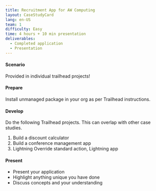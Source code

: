 ```yaml
---
title: Recruitment App for AW Computing
layout: CaseStudyCard
lang: en-US
team: 1
difficulty: Easy
time: 4 hours + 10 min presentation
deliverables:
  - Completed application
  - Presentation
---
```


#### Scenario

Provided in individual trailhead projects!

#### Prepare

Install unmanaged package in your org as per Trailhead instructions.

#### Develop

Do the following Trailhead projects. This can overlap with other case studies.

1. Build a discount calculator
2. Build a conference management app
3. Lightning Override standard action, Lightning app

#### Present

- Present your application
- Highlight anything unique you have done
- Discuss concepts and your understanding
